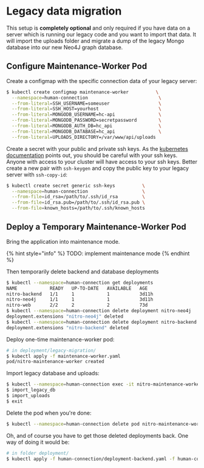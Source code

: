 # Legacy data migration

This setup is **completely optional** and only required if you have data on a
server which is running our legacy code and you want to import that data. It
will import the uploads folder and migrate a dump of the legacy Mongo database
into our new Neo4J graph database.

## Configure Maintenance-Worker Pod

Create a configmap with the specific connection data of your legacy server:

```bash
$ kubectl create configmap maintenance-worker          \
  --namespace=human-connection                          \
  --from-literal=SSH_USERNAME=someuser                  \
  --from-literal=SSH_HOST=yourhost                      \
  --from-literal=MONGODB_USERNAME=hc-api                \
  --from-literal=MONGODB_PASSWORD=secretpassword        \
  --from-literal=MONGODB_AUTH_DB=hc_api                 \
  --from-literal=MONGODB_DATABASE=hc_api                \
  --from-literal=UPLOADS_DIRECTORY=/var/www/api/uploads
```

Create a secret with your public and private ssh keys. As the [kubernetes documentation](https://kubernetes.io/docs/concepts/configuration/secret/#use-case-pod-with-ssh-keys) points out, you should be careful with your ssh keys. Anyone with access to your cluster will have access to your ssh keys. Better create a new pair with `ssh-keygen` and copy the public key to your legacy server with `ssh-copy-id`:

```bash
$ kubectl create secret generic ssh-keys          \
  --namespace=human-connection                    \
  --from-file=id_rsa=/path/to/.ssh/id_rsa         \
  --from-file=id_rsa.pub=/path/to/.ssh/id_rsa.pub \
  --from-file=known_hosts=/path/to/.ssh/known_hosts
```

## Deploy a Temporary Maintenance-Worker Pod

Bring the application into maintenance mode.

{% hint style="info" %} TODO: implement maintenance mode {% endhint %}


Then temporarily delete backend and database deployments

```bash
$ kubectl --namespace=human-connection get deployments
NAME            READY   UP-TO-DATE   AVAILABLE   AGE
nitro-backend   1/1     1            1           3d11h
nitro-neo4j     1/1     1            1           3d11h
nitro-web       2/2     2            2           73d
$ kubectl --namespace=human-connection delete deployment nitro-neo4j
deployment.extensions "nitro-neo4j" deleted
$ kubectl --namespace=human-connection delete deployment nitro-backend
deployment.extensions "nitro-backend" deleted
```

Deploy one-time maintenance-worker pod:

```bash
# in deployment/legacy-migration/
$ kubectl apply -f maintenance-worker.yaml
pod/nitro-maintenance-worker created
```

Import legacy database and uploads:

```bash
$ kubectl --namespace=human-connection exec -it nitro-maintenance-worker bash
$ import_legacy_db
$ import_uploads
$ exit
```

Delete the pod when you're done:

```bash
$ kubectl --namespace=human-connection delete pod nitro-maintenance-worker
```

Oh, and of course you have to get those deleted deployments back. One way of
doing it would be:

```bash
# in folder deployment/
$ kubectl apply -f human-connection/deployment-backend.yaml -f human-connection/deployment-neo4j.yaml
```

